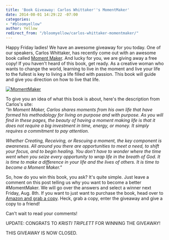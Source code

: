 ```yaml
---
title: 'Book Giveaway: Carlos Whittaker''s MomentMaker'
date: 2014-08-01 14:29:22 -07:00
categories:
- "#bloomyellow"
author: Yellow
redirect_from: "/bloomyellow/carlos-whittaker-momentmaker/"
---
```


Happy Friday ladies! We have an awesome giveaway for you today. One of our speakers, Carlos
Whittaker, has recently come out with an awesome book called
[Moment Maker](http://ragamuffinsoul.com/book/). And lucky for you, we are giving away a free copy!
If you haven't heard of this book, get ready. As a creative woman who wants to change the world,
learning to live in the moment and live your life to the fullest is key to living a life filled with
passion. This book will guide and give you direction on how to live that life.

[![MomentMaker](https://yellow-blog-images.imgix.net/2014/04/MomentMaker.jpg)](https://yellow-blog-images.imgix.net/2014/04/MomentMaker.jpg)

To give you an idea of what this book is about, here's the description from Carlos's site:\
_"In Moment Maker, Carlos shares moments from his own life that have formed his methodology for living
on purpose and with purpose. As you will find in these pages, the beauty of having a moment making life
is that it does not require a big investment in time, energy, or money. It simply requires a commitment
to pay attention._

_Whether Creating, Receiving, or Rescuing a moment, the key component is awareness. All around you
there are opportunities to meet a need, to shift your focus, and to begin healing. You don’t have to
wonder where the time went when you seize every opportunity to wrap life in the breath of God. It is
time to make a difference in your life and the lives of others. It is time to become a Moment
Maker."_

So, how do you win this book, you ask? It's quite simple. Just leave a comment on this post telling
us why you want to become a better #MomentMaker. We will go over the answers and select a winner
next Friday, Aug. 8th. If you want to just want to purchase the book, head over to
[Amazon and grab a copy](http://www.amazon.com/Moment-Maker-Live-Your-Life/dp/0310337976). Heck,
grab a copy, enter the giveaway and give a copy to a friend!

Can't wait to read your comments!

UPDATE: CONGRATS TO <cite>KRISTI TRIPLETT</cite> FOR WINNING THE GIVEAWAY!

THIS GIVEAWAY IS NOW CLOSED.
